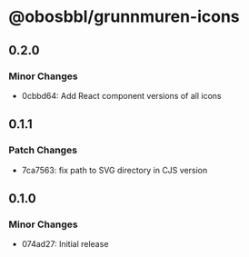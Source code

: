 # @obosbbl/grunnmuren-icons

## 0.2.0

### Minor Changes

- 0cbbd64: Add React component versions of all icons

## 0.1.1

### Patch Changes

- 7ca7563: fix path to SVG directory in CJS version

## 0.1.0

### Minor Changes

- 074ad27: Initial release
